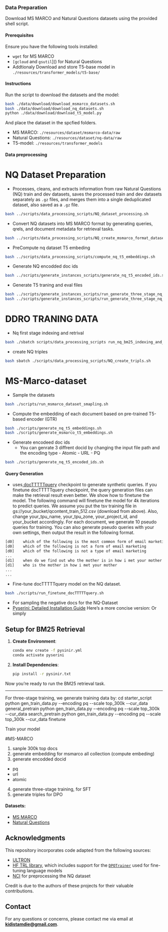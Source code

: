 ### Data Preparation

Download MS MARCO and Natural Questions datasets using the provided shell script.

#### Prerequisites
Ensure you have the following tools installed:
- `wget` for MS MARCO
- `[gcloud` and `gsutil`]() for Natural Questions 
- Addtionaly Download and store  T5-base model in `./resources/transformer_models/t5-base/`

#### Instructions
Run the script to download the datasets and the model:
```bash
bash ./data/download/download_msmarco_datasets.sh
bash ./data/download/download_nq_datasets.sh
python ./data/download/download_t5_model.py 
```
And place the dataset in the spcfied folders.
- MS MARCO: `./resources/dataset/msmarco-data/raw`
- Natural Questions: `./resources/dataset/nq-data/raw`
- T5-model: `./resources/transformer_models`

#### Data preprocessing 
# NQ Dataset Preparation 
- Processes, cleans, and extracts information from raw Natural Questions (NQ) train and dev datasets, saves the processed train and dev datasets separately as `.gz` files, and merges them into a single deduplicated dataset, also saved as a `.gz` file.

```bash
bash ../scripts/data_processing_scripts/NQ_dataset_processing.sh
```
- Convert NQ datasets into MS MARCO format by generating queries, qrels, and document metadata for retrieval tasks.

```bash
bash ../scripts/data_processing_scripts/NQ_create_msmarco_format_dataset.sh 
```
- PreCompute nq dataset T5 embeding 

 ```bash
bash ../scripts/data_processing_scripts/compute_nq_t5_embeddings.sh
```

- Generate NQ encodded doc ids 

 ```bash
bash ../scripts/generate_instances_scripts/generate_nq_t5_encoded_ids.sh
```
- Generate T5 traning and eval files

 ```bash
bash ../scripts/generate_instances_scripts/run_generate_three_stage_nq_eval_data.sh
bash ../scripts/generate_instances_scripts/run_generate_three_stage_nq_train_data.sh
```

# DDRO TRANING DATA
- Nq first stage indexing and retrival 
```bash
bash ./sbatch scripts/data_processing_scripts run_nq_bm25_indexing_and_retrieval.sh 
```
- create NQ triples 
```bash
bash sbatch ./scripts/data_processing_scripts/NQ_create_tripls.sh  
```
# MS-Marco-dataset
- Sample the datasets 
```bash
bash ./scripts/run_msmarco_dataset_smapling.sh
```
- Compute the embedding of each document based on pre-trained  T5-based encoder (GTR) 

```bash
bash ./scripts/generate_nq_t5_embeddings.sh
bash ./scripts/generate_msmarco_t5_embeddings.sh
```

- Generate encodeed doc ids 
  - You can genrate 3 diffrent docid by changing the input file path and the encoding type 
                - Atomic 
                - URL
                - PQ
```bash
bash ./scripts/generate_nq_t5_encoded_ids.sh
```
#### Query Generation
- uses[ docTTTTTquery](https://github.com/castorini/docTTTTTquery) checkpoint to generate synthetic queries. If you finetune docTTTTTquery checkpoint, the query generation files can make the retrieval result even better. We show how to finetune the model. The following command will finetune the model for 4k iterations to predict queries. We assume you put the tsv training file in gs://your_bucket/qcontent_train_512.csv (download from above). Also, change your_tpu_name, your_tpu_zone, your_project_id, and your_bucket accordingly. For each document, we generate 10 pseudo queries for training. You can also generate pseudo queries with your own settings, then output the result in the following format.


```bash
[d0]    which of the following is the most common form of email marketing
[d0]    which of the following is not a form of email marketing
[d0]    which of the following is not a type of email marketing
...
[d1]    when do we find out who the mother is in how i met your mother
[d1]    who is the mother in how i met your mother
...
...
```
- Fine-tune docTTTTTquery model on the NQ dataset.

```bash
bash ./scripts/run_finetune_docTTTTTquery.sh
```
- For sampling the negative docs for the NQ-Dataset
- [Pyserini: Detailed Installation Guide](https://github.com/castorini/pyserini/blob/master/docs/installation.md)
Here’s a more concise version:
Or simply 
## Setup for BM25 Retrieval

1. **Create Environment**:
   ```bash
   conda env create -f pysinir.yml
   conda activate pyserini
   ```

2. **Install Dependencies**:
   ```bash
   pip install -r pysinir.txt
   ```

Now you’re ready to run the BM25 retrieval task.

--- 

For three-stage training, we generate training data by:
cd starter_script
python gen_train_data.py --encoding pq --scale top_300k --cur_data general_pretrain
python gen_train_data.py --encoding pq --scale top_300k --cur_data search_pretrain
python gen_train_data.py --encoding pq --scale top_300k --cur_data finetune

Train your model

#MS-MARCO

1. sanple 300k top docs 
2. generate embedding for msmarco all collection  (compute embeding)
3. generate encodded docid 
- pq 
- url
- atomic 
4. generate  three-stage training, for SFT
5. generate triples for DPO

#### Datasets:
- [MS MARCO](https://microsoft.github.io/msmarco/Datasets.html#document-ranking-dataset)
- [Natural Questions](https://ai.google.com/research/NaturalQuestions)



## Acknowledgments
This repository incorporates code adapted from the following sources:  

- [ULTRON](https://github.com/smallporridge/WebUltron/tree/main)  
- [HF TRL library](https://github.com/huggingface/trl), which includes support for the [`DPOTrainer`](https://github.com/huggingface/trl/blob/main/trl/trainer/dpo_trainer.py) used for fine-tuning language models  
- [NCI](https://github.com/solidsea98/Neural-Corpus-Indexer-NCI/blob/main/Data_process/NQ_dataset/NQ_dataset_Process.ipynb) for preprocessing the NQ dataset  

Credit is due to the authors of these projects for their valuable contributions.

## Contact
For any questions or concerns, please contact me via email at **kidistamdie@gmail.com**.

